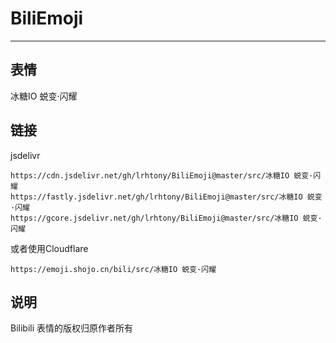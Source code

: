 # BiliEmoji
---
## 表情
冰糖IO 蜕变·闪耀
## 链接
jsdelivr
```
https://cdn.jsdelivr.net/gh/lrhtony/BiliEmoji@master/src/冰糖IO 蜕变·闪耀
https://fastly.jsdelivr.net/gh/lrhtony/BiliEmoji@master/src/冰糖IO 蜕变·闪耀
https://gcore.jsdelivr.net/gh/lrhtony/BiliEmoji@master/src/冰糖IO 蜕变·闪耀
```
或者使用Cloudflare
```
https://emoji.shojo.cn/bili/src/冰糖IO 蜕变·闪耀
```
## 说明
Bilibili 表情的版权归原作者所有
